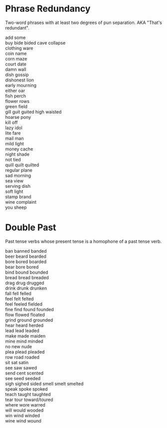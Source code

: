 # Phrase Redundancy
Two-word phrases with at least two degrees of pun separation. AKA "That's redundant".

add some  
buy bide bided
cave collapse  
clothing ware  
coin name  
corn maze  
court date  
damn wall  
dish gossip  
dishonest lion  
early mourning  
either oar  
fish perch  
flower rows  
green field  
gill guit guited
high waisted  
hoarse pony  
kill off  
lazy idol  
lite fare  
mail man  
mild light  
money cache  
night shade  
not tied  
quill quilt quilted  
regular plane  
sad morning  
sea view  
serving dish  
soft light  
stamp brand  
wine complaint  
you sheep  

# Double Past
Past tense verbs whose present tense is a homophone of a past tense verb.

ban banned banded  
beer beard bearded  
bore bored boarded  
bear bore bored  
bind bound bounded  
bread bread breaded  
drag drug drugged  
drink drunk drunken  
fall fell felled  
feel felt felted  
feel feeled fielded  
fine find found founded  
flow flowed floated  
grind ground grounded  
hear heard herded  
lead lead leaded  
make made maiden  
mine mind minded  
no new nude  
plea plead pleaded  
row road roaded  
sit sat satin  
see saw sawed  
send cent scented  
see seed seeded  
sigh sighed sided
smell smelt smelted  
speak spoke spoked  
teach taught taughted  
tear tour toward/toured  
where wore warred  
will would wooded  
win wind winded  
wine wind wound  
